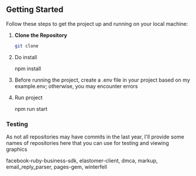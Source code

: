 ## Getting Started

Follow these steps to get the project up and running on your local machine:

1. **Clone the Repository**

    ```bash
    git clone 

    ```

2. Do install

    npm install

3. Before running the project, create a .env file in your project based on my example.env; otherwise, you may encounter errors

4. Run project

    npm run start

### Testing

As not all repositories may have commits in the last year, I'll provide some names of repositories here that you can use for testing and viewing graphics

facebook-ruby-business-sdk, elastomer-client, dmca, markup, email_reply_parser, pages-gem, winterfell